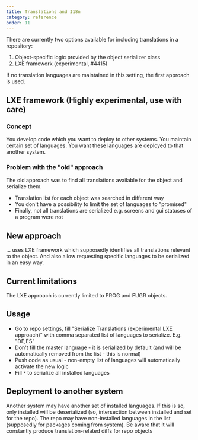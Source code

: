```yaml
---
title: Translations and I18n
category: reference
order: 11
---
```


There are currently two options available for including translations in a repository: 

1. Object-specific logic provided by the object serializer class
2. LXE framework (experimental, #4415) 

If no translation languages are maintained in this setting, the first approach is used.

## LXE framework (Highly experimental, use with care)

### Concept

You develop code which you want to deploy to other systems. You maintain certain set of languages. You want these languages are deployed to that another system.

### Problem with the "old" approach

The old approach was to find all translations available for the object and serialize them.
- Translation list for each object was searched in different way
- You don't have a possibility to limit the set of languages to "promised"
- Finally, not all translations are serialized e.g. screens and gui statuses of a program were not

## New approach

... uses LXE framework which supposedly identifies all translations relevant to the object. And also allow requesting specific languages to be serialized in an easy way.

## Current limitations

The LXE approach is currently limited to PROG and FUGR objects.

## Usage

- Go to repo settings, fill "Serialize Translations (experimental LXE approach)" with comma separated list of languages to serialize. E.g. "DE,ES"
- Don't fill the master language - it is serialized by default (and will be automatically removed from the list - this is normal)
- Push code as usual - non-empty list of languages will automatically activate the new logic
- Fill `*` to serialize all installed languages 

## Deployment to another system

Another system may have another set of installed languages. If this is so, only installed will be deserialized (so, intersection between installed and set for the repo). The repo may have non-installed languages in the list (supposedly for packages coming from system). Be aware that it will constantly produce translation-related diffs for repo objects
